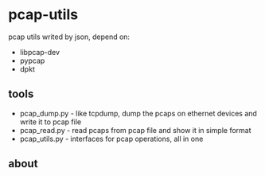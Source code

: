# pcap-utils

pcap utils writed by json, depend on:
* libpcap-dev
* pypcap
* dpkt

## tools

* pcap_dump.py - like tcpdump, dump the pcaps on ethernet devices and write it to pcap file
* pcap_read.py - read pcaps from pcap file and show it in simple format
* pcap_utils.py - interfaces for pcap operations, all in one


## about